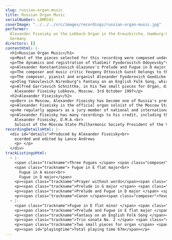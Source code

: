 ```yaml
---
slug: russian-organ-music
title: Russian Organ Music
serialNumber: LAMM101
coverImage: "../../../src/images/recordings/russian-organ-music.jpg"
performer:
  Alexander Fiseisky on the Lobback Organ in the Kreuzkirche, Hamburg-Ottensen,
  Germany
directors: []
contentHtml: |-
  <h1>Russian Organ Music</h1>
  <p>Most of the pieces selected for this recording were composed under the influence of the German organ tradition and German style of organs in Russia, above all in St Petersburg and Moscow. Three Fugues (Berlin, 1833-4) by the founder of classical Russian music, Mikhail Ivanovich Glinka, should be treated in the spirit of extempore organ improvisations. It is highly likely that they were performed by the composer himself on the house organ "Sebastianon" of his friend Vladimir Odoyevsky in the private organ recitals attended by the créme de la créme of the mid nineteenth century Moscow and St Petersburg intelligentsia.</p>
  <p>The dynamics and registration of Vladimir Fyodorovitch Odoyevsky"s Prayer without words stem from the composer, who seems to have conceived them for his organ "Sebastianon". Prelude in G major by Constantin Fyodorovich Homilius, the organist of the German Reformed church in St Petersburg, is a brilliant concert piece for organ. The influence of the violin technique and the opera style is evident in this piece, and should not be a surprise, as the composer, being primarily a violinist, played this instrument at the Imperial Opera in St Petersburg.</p>
  <p>Alexander Konstantinovich Glazunov's Prelude and Fugue in D major, Opus 93 (1906), is his first composition written for organ. This composer's early piece already reveals the characteristic traits of the Russian symphonic style: monumentality, epic breadth, a close proximity to folk music and poetry, and a consummate mastery of counterpoint.</p>
  <p>The composer and music critic Yevgeny Ottovich Gunst belongs to the Moscow school which is associated with such names as Tchaikovsky, Taneyev and Scriabin. The influence of these composers is evident in his chamber music as well as in his Canon for the organ. Born in Kiev, the composer, concert pianist, and professor of the St Petersburg Conservatoire (1909-1942) Leonid Vladimirovich Nikolayev became famous as a leading representative of the Russian piano tradition that later became known as the "Nikolayev School". His pupils included Shostakovitch, Sofronitsky, Yudina and Serebryakov. His Fugue in E flat major was originally written for the piano, later Nikolayev himself wrote the organ version.</p>
  <p>The composer, pianist and organist Alexander Fyodorovich Goedicke held the position of Head of the Organ Class at the Moscow Conservatoire from 1922 until his death in 1957. In his Prelude and Fugue in E flat major, Opus 34, No. 2, various stylistic influences are obvious, including those of Sergei Rachmaninov and Josef Rheinberger. But what makes this truly independent composition valuable is the natural connection effected between the two poles which always stood at the centre of his professional interests: Bach and the Baroque tradition on the one hand, and Romantic music and the aesthetic of the French symphonic organ on the other.</p>
  <p>Oleg Yakovlevich Nirenburg"s Fantasy on an English Folk Song, which was written in 1985 as a middle movement of Concerto No. 1 for Organ, is based on the popular 17th century tune "There was a jolly miller". His Trio Sonata No. 2 also appeared in the year of the Bach tricentennial as a symbol of beauty, hope and great admiration, dedicated to the memory of Johann Sebastian Bach.</p>
  <p>Alfred Garrievich Schnittke, in his Two small pieces for Organ, disconnects the organ from its traditions and tries to discover potential in other directions. "Although ever since childhood the organ was the instrument which featured in my daydreams, I had composed no organ music ..... until ..... 1980. I wrote out the Two Small Pieces quite spontaneously as two brief, so to speak unfinished, organ fantasias." (A.S.)<br>
    Alexander Fiseisky Lobkovo, Moscow. 3rd October 1997</p>
  <h2>Alexander Fiseisky</h2>
  <p>Born in Moscow, Alexander Fiseisky has become one of Russia's premier and most influential organists and has gained strong international recognition, having played in over 30 countries and giving about a hundred recitals a year. He studied piano at the Moscow State Conservatoire under Professor Vera Gornostaeva and organ under Professor Leonid Roizman. He had further guidance and masterclasses from Wolfgang Schetelich, Leo Kremer, Daniel Roth and Jean Guillou.</p>
  <p>Alexander Fiseisky is the official organ soloist of the Moscow State Philharmonic Society and in this capacity he has played with many orchestras, instrumentalists and singers. A significant number of premieres of works that he has given have been dedicated to him - including compositions by Mikhail Kollontay, Vladimir Ryabov and Arif Mirzoyev. He has performed at many of the major festivals in the former USSR as well as in Washington, London, Prague, Berlin, Vienna, Copenhagen, Gdansk, Tokyo etc.</p>
  <p>He regularly appears as a jury member of national and international organ competitions including Calgary International Organ Festival (Canada), St. Albans International Organ Festival (United Kingdom) and Gelsenkirchen International Organ Competition (Germany). His lectures and masterclasses at the Royal Academy of Music in London and Oundle International Organ Festival (UK), Musikhochschule Vienna (Austria), Musikhochschule Hamburg (Germany), Peabody Conservatoire in Baltimore (USA) etc. established his international reputation both as a tutor and musicologist.</p>
  <p>Alexander Fiseisky has many recordings to his credit, including the complete organ works of J. S. Bach. He also continues to be nationally involved in organ matters in Russia, organizing a number of festivals and scientific conferences. He is strongly advocating the introduction of the best of Russian organ tradition to the West by editing an Anthology of Russian Organ Music for the publishers B=E4renreiter-Verlag (8217-8219).<br>
    Alexander Fiseisky, D.M.A.<br>
    Soloist of the Moscow State Philharmonic Society President of the V. Odoyevsky Organ Centre</p>
recordingDetailsHtml: |-
  <div id="details">Produced by Alexander Fiseisky<br>
    ecorded and edited by Lance Andrews
    <p> </p>
  </div>
trackListingsHtml:
  - |-
    <span class="trackname">Three Fugues </span> <span class="composer">Mikhail Glinka</span><br>
    <span class="trackname"> Fugue in E flat major<br>
      Fugue in A minor<br>
      Fugue in D major</span>
    <p><span class="trackname">Prayer without words</span><span class="composer"> Vladimir Odoyevsky</span></p>
    <p><span class="trackname">Prelude in G major </span> <span class="composer">Constantin Homilius</span></p>
    <p><span class="trackname">Prelude and Fugue in D major </span> <span class="composer">Alexander Glazunov</span></p>
    <p><span class="trackname">Canon </span><span class="composer">Yevgeny Gunst</span></p>
  - |-
    <span class="trackname">Fugue in E flat minor </span> <span class="composer">Leonid Nikolayev</span>
    <p><span class="trackname">Prelude and Fugue in E flat major </span><span class="composer">Alexander Goedicke</span></p>
    <p><span class="trackname">Fantasy on an English Folk Song </span><span class="composer">Oleg Nirenburg</span></p>
    <p><span class="trackname">Trio sonata No. 2 </span> <span class="composer">Oleg Nirenburg</span></p>
    <p><span class="trackname">Two small pieces for organ </span> <span class="composer">Alfred Schnittke</span></p>
    <p><span id="playingtime">Total playing time 67m</span></p>
---
```

